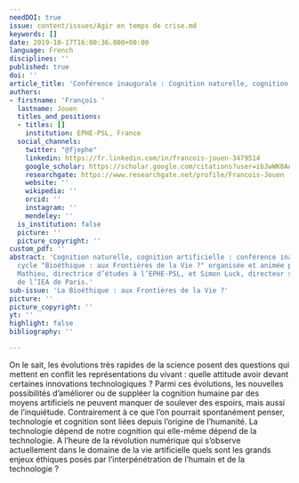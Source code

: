 ```yaml
---
needDOI: true
issue: content/issues/Agir en temps de crise.md
keywords: []
date: 2019-10-17T16:00:36.000+00:00
language: French
disciplines: ''
published: true
doi: ''
article_title: 'Conférence inaugurale : Cognition naturelle, cognition artificielle'
authors:
- firstname: 'François '
  lastname: Jouen
  titles_and_positions:
  - titles: []
    institution: EPHE-PSL, France
  social_channels:
    twitter: "@fjephe"
    linkedin: https://fr.linkedin.com/in/francois-jouen-3479514
    google_scholar: https://scholar.google.com/citations?user=ibJwWK8AAAAJ&hl=fr
    researchgate: https://www.researchgate.net/profile/Francois-Jouen
    website: ''
    wikipedia: ''
    orcid: ''
    instagram: ''
    mendeley: ''
  is_institution: false
  picture: ''
  picture_copyright: ''
custom_pdf: ''
abstract: 'Cognition naturelle, cognition artificielle : conférence inaugurale du
  cycle "Bioéthique : aux Frontières de la Vie ?" organisée et animée par Séverine
  Mathieu, directrice d’études à l’EPHE-PSL, et Simon Luck, directeur scientifique
  de l’IEA de Paris.'
sub-issue: 'La Bioéthique : aux Frontières de la Vie ?'
picture: ''
picture_copyright: ''
yt: ''
highlight: false
bibliography: ''

---
```

On le sait, les évolutions très rapides de la science posent des questions qui mettent en conflit les représentations du vivant : quelle attitude avoir devant certaines innovations technologiques ? Parmi ces évolutions, les nouvelles possibilités d’améliorer ou de suppléer la cognition humaine par des moyens artificiels ne peuvent manquer de soulever des espoirs, mais aussi de l’inquiétude. Contrairement à ce que l’on pourrait spontanément penser, technologie et cognition sont liées depuis l’origine de l’humanité. La technologie dépend de notre cognition qui elle-même dépend de la technologie. A l’heure de la révolution numérique qui s’observe actuellement dans le domaine de la vie artificielle quels sont les grands enjeux éthiques posés par l’interpénétration de l’humain et de la technologie ?

<Youtube yt="XctC5Jv2YGg" caption ="La bioéthique : aux frontières de la vie ?"></Youtube>